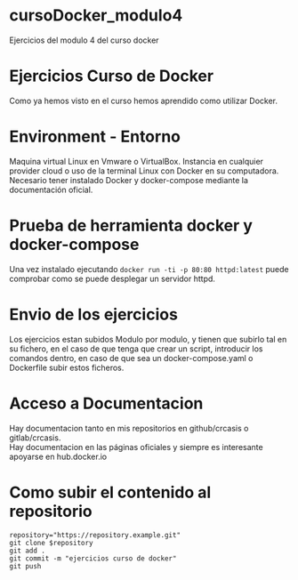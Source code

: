 # cursoDocker_modulo4
Ejercicios del modulo 4 del curso docker

# Ejercicios Curso de Docker

Como ya hemos visto en el curso hemos aprendido como utilizar Docker.

# Environment - Entorno

Maquina virtual Linux en Vmware o VirtualBox. Instancia en cualquier provider cloud o uso de la terminal Linux con Docker en su computadora. <br>
Necesario tener instalado Docker y docker-compose mediante la documentación oficial.

# Prueba de herramienta docker y docker-compose

Una vez instalado ejecutando ``` docker run -ti -p 80:80 httpd:latest ``` puede comprobar como se puede desplegar un servidor httpd.

# Envio de los ejercicios

Los ejercicios estan subidos Modulo por modulo, y tienen que subirlo tal en su fichero, en el caso de que tenga que crear un script, introducir los comandos dentro, en caso de que sea un docker-compose.yaml o Dockerfile subir estos ficheros.

# Acceso a Documentacion

Hay documentacion tanto en mis repositorios en github/crcasis o gitlab/crcasis. <br>
Hay documentacion en las páginas oficiales y siempre es interesante apoyarse en hub.docker.io

# Como subir el contenido al repositorio

```
repository="https://repository.example.git" 
git clone $repository
git add . 
git commit -m "ejercicios curso de docker"
git push
```

